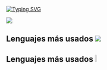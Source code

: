 

<!--
**Luzvelia/Luzvelia** is a ✨ _special_ ✨ repository because its `README.md` (this file) appears on your GitHub profile.

Here are some ideas to get you started:

- 🔭 I’m currently working on ...
- 🌱 I’m currently learning ...
- 👯 I’m looking to collaborate on ...
- 🤔 I’m looking for help with ...
- 💬 Ask me about ...
- 📫 How to reach me: ...
- 😄 Pronouns: ...
- ⚡ Fun fact: ...
-->


<p aling="center">
  <a href="https://git.io/typing-svg"><img src="https://readme-typing-svg.demolab.com?font=Montserrat&weight=800&size=30&pause=1000&color=DA1C76&center=true&vCenter=true&width=500&height=100&lines=Hi%2C+I+am+Luzvelia+N%C3%BA%C3%B1ez+%F0%9F%91%8B%F0%9F%8F%BB;Hi%2C+I+am+Front+End+Developer+%F0%9F%92%BB;Hi%2C+I+am+Web+Designer+%F0%9F%8E%A8" alt="Typing SVG" /></a>
</p>


<p aling="center">
  <img src="https://media4.giphy.com/media/LMcB8XospGZO8UQq87/giphy.gif?cid=ecf05e47otj75zlispyfe4c7ia4o8yepb2y3ps9isnu4yhf2&rid=giphy.gif&ct=g"/>
</p>


## Lenguajes más usados <img src="link" />
## Lenguajes más usados <img width=7% src="link" />
